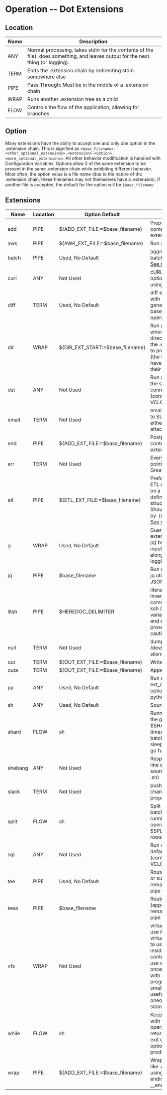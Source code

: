 # Operation -- Dot Extensions
## Location
Name | Description
-----|------------
ANY  | Normal processing. takes stdin (or the contents of the file), does something, and leaves output for the next thing (or logging).
TERM | Ends the .extension chain by redirecting stdin somewhere else
PIPE | Pass Through: Must be in the middle of a .extension chain
WRAP | Runs another .extension tree as a child
FLOW | Controls the flow of the application, allowing for branches

## Option
Many extensions have the abilty to accept one and only one option in the .extension chain. This is signified as `<base_filename>.<other_optional_extensions>.<extension>-<option>.<more_optional_extensions>`. All other behavior modification is handled with Configuration Variables. Options allow 2 of the same extension to be present in the same .extension chain while exhibiting different behavior. Most often, the option value is a file name (due to the nature of the .extension chain, these filenames may not themselves have a .extension). If another file is accepted, the default for the option will be `$base_filename`
## Extensions
Name | Location | Option Default | Description
-----|----------|----------------|------------
add|PIPE|${ADD_EXT_FILE:=$base_filename}|Prepend a file's contents to the extension pipe
awk|PIPE|${AWK_EXT_FILE:=$base_filename}|Run awk program
batch|PIPE|Used, No Default|aggregate input into batch SQL statements [See more](/docs/batch.md)
curl|ANY|Not Used|cURL wrapper with optional batching using .jq
diff|TERM|Used, No Default|diff extension pipe with a "static" file (or generate output based on provided operation)
dir|WRAP|${DIR_EXT_START:=$base_filename}|Run a subdirectory where the last directory name holds the .extension on how to process the files (the files may not have .extensions of their own).
dst|ANY|Not Used|Run a SQL script with the secondary connection (configured with VCLOD_DST_)
email|TERM|Not Used|email extension pipe to SUPPORT_EMAIL either as an attachment or inline.
end|PIPE|${ADD_EXT_FILE:=$base_filename}|Postpend a file's contents to the extension pipe
err|TERM|Not Used|Everything to this point is an error. Great for Data tests.
etl|PIPE|${ETL_EXT_FILE:=$base_filename}|Preform advanced ETL operations based on a temp table definition with structured comments. Should be followed by .(sql\|dst).batch. [See more](/docs/etl.md)
g|WRAP|Used, No Default|Guard another extension (like in .g-jq) by saving its inputs on error alongside normal logging
jq|PIPE|$base_filename|Run stdin through the jq utility to parse JSON
litsh|PIPE|$HEREDOC_DELIMITER|literate source: inverts code and comments allowing ksh (ie, process and variable subsitition and expansion) inside prose. Use with caution!
null|TERM|Not Used|dump stdout to /dev/null, effectively silencing output.
out|TERM|${OUT_EXT_FILE:=$base_filename}|Write to file; stop
outa|TERM|${OUT_EXT_FILE:=$base_filename}|Append to file; stop
py|ANY|Used, No Default|Run either stdin or ext_opt file (with any optional ending) as python3
sh|ANY|Used, No Default|Source a ksh script
shard|FLOW|sh|Running a stdin with the given operation $SHARD_EXT_COUNT times. Optional run batches in series, sleep a set interval, or go full for parallelity.
shebang|ANY|Not Used|Respect script's first line shebang (default: source in ksh just like .sh)
slack|TERM|Not Used|push stdin to slack channel. Will propogate all data on.
split|FLOW|sh|Split records into batched operations... running the same operation for every $SPLIT_EXT_COUNT rows
sql|ANY|Not Used|Run a SQL script with default connection (configured with VCLOD_SRC_)
tee|PIPE|Used, No Default|Route output to a file or sub_pipe and the remaining extension pipe
teea|PIPE|$base_filename|Route output to file (appended) and the remaining extension pipe
vfs|WRAP|Not Used|virtual file system: use #fifo to generate virtual files and #run to use those files inside a VCLOD context. You can only use each virtual file once per run. Helps with large composite programs with many small files. Especially useful for running oneoff scripts from stdin [See more](/docs/vfs.md)
while|FLOW|sh|Keep running stdin with the given operation until it returns a non-zero exit code (and optionally stops producing output)
wrap|PIPE|${ADD_EXT_FILE:=$base_filename}|Wrap stdin with files like .add and .end, but using filenames ending in __beg and __end
